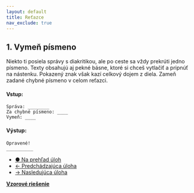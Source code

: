```yaml
---
layout: default
title: Reťazce
nav_exclude: true
---
```


## 1. Vymeň písmeno
Niekto ti posiela správy s diakritikou, ale po ceste sa vždy prekrúti jedno písmeno. Texty obsahujú aj pekné básne, ktoré si chceš vytlačiť a pripnúť na nástenku. Pokazený znak však kazí celkový dojem z diela. Zameň zadané chybné písmeno v celom reťazci.

#### Vstup:
```
Správa: ________
Za chybné písmeno: ____
Vymeň: ____
```

#### Výstup:
```
Opravené!
__________
```

- [&#9679; Na prehľad úloh](/zbierka-uloh.html)
- [&larr; Predchádzajúca úloha](/coding/beginner/5-chapter/1.html)
- [&rarr; Nasledujúca úloha](/coding/beginner/5-chapter/2.html)

[**Vzorové riešenie**](/coding/beginner/5-chapter/1-solve.html)
